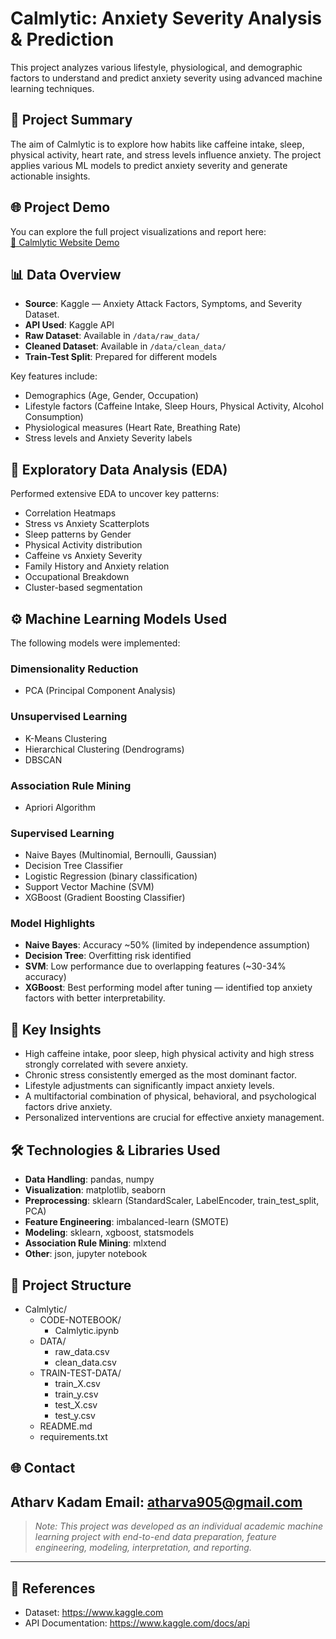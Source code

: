 # Calmlytic: Anxiety Severity Analysis & Prediction

This project analyzes various lifestyle, physiological, and demographic factors to understand and predict anxiety severity using advanced machine learning techniques.

## 🚀 Project Summary

The aim of Calmlytic is to explore how habits like caffeine intake, sleep, physical activity, heart rate, and stress levels influence anxiety. The project applies various ML models to predict anxiety severity and generate actionable insights.

## 🌐 Project Demo

You can explore the full project visualizations and report here:  
[🔗 Calmlytic Website Demo](https://sites.google.com/view/calmlytic/home)

## 📊 Data Overview

- **Source**: Kaggle — Anxiety Attack Factors, Symptoms, and Severity Dataset.
- **API Used**: Kaggle API
- **Raw Dataset**: Available in `/data/raw_data/`
- **Cleaned Dataset**: Available in `/data/clean_data/`
- **Train-Test Split**: Prepared for different models

Key features include:

- Demographics (Age, Gender, Occupation)
- Lifestyle factors (Caffeine Intake, Sleep Hours, Physical Activity, Alcohol Consumption)
- Physiological measures (Heart Rate, Breathing Rate)
- Stress levels and Anxiety Severity labels

## 🔎 Exploratory Data Analysis (EDA)

Performed extensive EDA to uncover key patterns:

- Correlation Heatmaps
- Stress vs Anxiety Scatterplots
- Sleep patterns by Gender
- Physical Activity distribution
- Caffeine vs Anxiety Severity
- Family History and Anxiety relation
- Occupational Breakdown
- Cluster-based segmentation

## ⚙ Machine Learning Models Used

The following models were implemented:

### Dimensionality Reduction

- PCA (Principal Component Analysis)

### Unsupervised Learning

- K-Means Clustering
- Hierarchical Clustering (Dendrograms)
- DBSCAN

### Association Rule Mining

- Apriori Algorithm

### Supervised Learning

- Naive Bayes (Multinomial, Bernoulli, Gaussian)
- Decision Tree Classifier
- Logistic Regression (binary classification)
- Support Vector Machine (SVM)
- XGBoost (Gradient Boosting Classifier)

### Model Highlights

- **Naive Bayes**: Accuracy ~50% (limited by independence assumption)
- **Decision Tree**: Overfitting risk identified
- **SVM**: Low performance due to overlapping features (~30-34% accuracy)
- **XGBoost**: Best performing model after tuning — identified top anxiety factors with better interpretability.

## 🔑 Key Insights

- High caffeine intake, poor sleep, high physical activity and high stress strongly correlated with severe anxiety.
- Chronic stress consistently emerged as the most dominant factor.
- Lifestyle adjustments can significantly impact anxiety levels.
- A multifactorial combination of physical, behavioral, and psychological factors drive anxiety.
- Personalized interventions are crucial for effective anxiety management.

## 🛠 Technologies & Libraries Used

- **Data Handling**: pandas, numpy
- **Visualization**: matplotlib, seaborn
- **Preprocessing**: sklearn (StandardScaler, LabelEncoder, train_test_split, PCA)
- **Feature Engineering**: imbalanced-learn (SMOTE)
- **Modeling**: sklearn, xgboost, statsmodels
- **Association Rule Mining**: mlxtend
- **Other**: json, jupyter notebook

## 📁 Project Structure

- Calmlytic/
  - CODE-NOTEBOOK/
    - Calmlytic.ipynb
  - DATA/
    - raw_data.csv
    - clean_data.csv
  - TRAIN-TEST-DATA/
    - train_X.csv
    - train_y.csv
    - test_X.csv
    - test_y.csv
  - README.md
  - requirements.txt


## 🌐 Contact

**Atharv Kadam**
Email: atharva905@gmail.com
---

> *Note: This project was developed as an individual academic machine learning project with end-to-end data preparation, feature engineering, modeling, interpretation, and reporting.*

---

## 🔗 References

- Dataset: https://www.kaggle.com
- API Documentation: https://www.kaggle.com/docs/api
